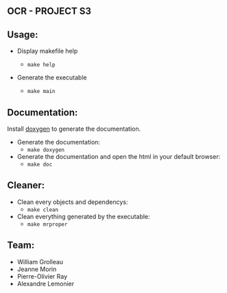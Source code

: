 ## OCR - PROJECT S3

## Usage:

- Display makefile help
    - `make help`

- Generate the executable
    - `make main`

## Documentation:

Install [doxygen](http://www.doxygen.nl/manual/install.html) to generate the documentation.

- Generate the documentation:
    - `make doxygen`
- Generate the documentation and open the html in your default browser:
    - `make doc`

## Cleaner:

- Clean every objects and dependencys:
    - `make clean`
- Clean everything generated by the executable:
    - `make mrproper`

## Team:

- William Grolleau
- Jeanne Morin
- Pierre-Olivier Ray
- Alexandre Lemonier
